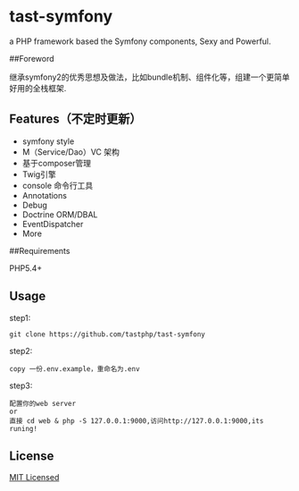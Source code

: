 # tast-symfony
a PHP framework based the Symfony components, Sexy and Powerful.

##Foreword

继承symfony2的优秀思想及做法，比如bundle机制、组件化等，组建一个更简单好用的全栈框架.

## Features（不定时更新）
* symfony style
* M（Service/Dao）VC 架构
* 基于composer管理
* Twig引擎
* console 命令行工具
* Annotations
* Debug
* Doctrine ORM/DBAL
* EventDispatcher
* More


##Requirements

  PHP5.4+
  
## Usage

step1:
```
git clone https://github.com/tastphp/tast-symfony
```
step2:
```
copy 一份.env.example，重命名为.env
```
step3:

```
配置你的web server 
or 
直接 cd web & php -S 127.0.0.1:9000,访问http://127.0.0.1:9000,its runing!
```

## License
[MIT Licensed](http://www.opensource.org/licenses/MIT)
